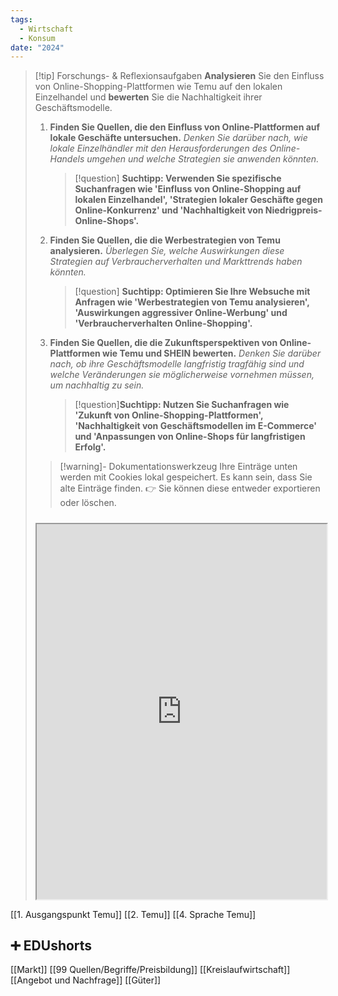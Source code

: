 ```yaml
---
tags:
  - Wirtschaft
  - Konsum
date: "2024"
---
```

> [!tip] Forschungs- & Reflexionsaufgaben 
> **Analysieren** Sie den Einfluss von Online-Shopping-Plattformen wie Temu auf den lokalen Einzelhandel und **bewerten** Sie die Nachhaltigkeit ihrer Geschäftsmodelle.
> 
> 1. **Finden Sie Quellen, die den Einfluss von Online-Plattformen auf lokale Geschäfte untersuchen.** _Denken Sie darüber nach, wie lokale Einzelhändler mit den Herausforderungen des Online-Handels umgehen und welche Strategien sie anwenden könnten._  
>    >[!question] **Suchtipp: Verwenden Sie spezifische Suchanfragen wie 'Einfluss von Online-Shopping auf lokalen Einzelhandel', 'Strategien lokaler Geschäfte gegen Online-Konkurrenz' und 'Nachhaltigkeit von Niedrigpreis-Online-Shops'.**
> 2. **Finden Sie Quellen, die die Werbestrategien von Temu analysieren.** _Überlegen Sie, welche Auswirkungen diese Strategien auf Verbraucherverhalten und Markttrends haben könnten._
>    >[!question] **Suchtipp: Optimieren Sie Ihre Websuche mit Anfragen wie 'Werbestrategien von Temu analysieren', 'Auswirkungen aggressiver Online-Werbung' und 'Verbraucherverhalten Online-Shopping'.**
> 3. **Finden Sie Quellen, die die Zukunftsperspektiven von Online-Plattformen wie Temu und SHEIN bewerten.** _Denken Sie darüber nach, ob ihre Geschäftsmodelle langfristig tragfähig sind und welche Veränderungen sie möglicherweise vornehmen müssen, um nachhaltig zu sein._
>    >[!question]**Suchtipp: Nutzen Sie Suchanfragen wie 'Zukunft von Online-Shopping-Plattformen', 'Nachhaltigkeit von Geschäftsmodellen im E-Commerce' und 'Anpassungen von Online-Shops für langfristigen Erfolg'.**
>   
>>[!warning]- Dokumentationswerkzeug 
>Ihre Einträge unten werden mit Cookies lokal gespeichert. Es kann sein, dass Sie alte Einträge finden. 
>👉 Sie können diese entweder exportieren oder löschen.
>#####
><iframe width="100%" height="600" src="https://app.Lumi.education/run/nYkJQz" allowfullscreen allow="geolocation *; autoplay; encrypted-media"></iframe>


[[1. Ausgangspunkt Temu]]
[[2. Temu]]
[[4. Sprache Temu]]

## ➕ EDUshorts
[[Markt]]
[[99 Quellen/Begriffe/Preisbildung]]
[[Kreislaufwirtschaft]]
[[Angebot und Nachfrage]]
[[Güter]]

